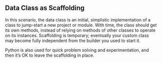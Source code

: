 ## Data Class as Scaffolding

In this scenario, the data class is an initial, simplistic implementation of a class to jump-start a new project or module. With time, the class should get its own methods, instead of relying on methods of other classes to operate on its instances. Scaffolding is temporary; eventually your custom class may become fully independent from the builder you used to start it.

Python is also used for quick problem solving and experimentation, and then it’s OK to leave the scaffolding in place.